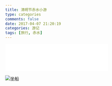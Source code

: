 ```yaml
---
title: 清明节赤水小游
type: categories
comments: false
date: 2017-04-07 21:20:19
categories: 游记
tags: [旅行, 赤水]
---
```



<iframe frameborder="no" border="0" marginwidth="0" marginheight="0" width=330 height=86 src="//music.163.com/outchain/player?type=2&id=17217944&auto=1&height=66"></iframe>


![坐船](/LIFESTYLE/images/DSC_4719.JPG)

